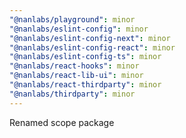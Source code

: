 ```yaml
---
"@nanlabs/playground": minor
"@nanlabs/eslint-config": minor
"@nanlabs/eslint-config-next": minor
"@nanlabs/eslint-config-react": minor
"@nanlabs/eslint-config-ts": minor
"@nanlabs/react-hooks": minor
"@nanlabs/react-lib-ui": minor
"@nanlabs/react-thirdparty": minor
"@nanlabs/thirdparty": minor
---
```


Renamed scope package
